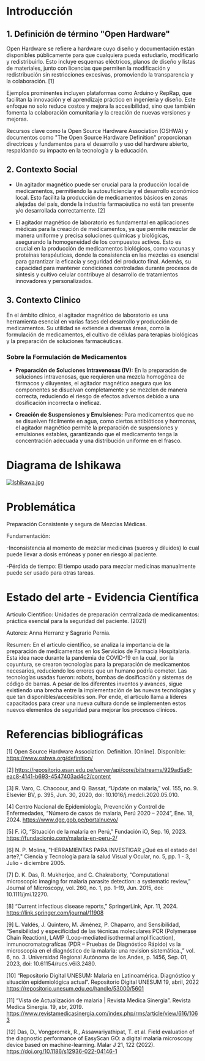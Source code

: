 # Introducción
## 1. Definición de término "Open Hardware"

Open Hardware se refiere a hardware cuyo diseño y documentación están disponibles públicamente para que cualquiera pueda estudiarlo, modificarlo y redistribuirlo. Esto incluye esquemas eléctricos, planos de diseño y listas de materiales, junto con licencias que permiten la modificación y redistribución sin restricciones excesivas, promoviendo la transparencia y la colaboración. [1]

Ejemplos prominentes incluyen plataformas como Arduino y RepRap, que facilitan la innovación y el aprendizaje práctico en ingeniería y diseño. Este enfoque no solo reduce costos y mejora la accesibilidad, sino que también fomenta la colaboración comunitaria y la creación de nuevas versiones y mejoras.

Recursos clave como la Open Source Hardware Association (OSHWA) y documentos como "The Open Source Hardware Definition" proporcionan directrices y fundamentos para el desarrollo y uso del hardware abierto, respaldando su impacto en la tecnología y la educación.

## 2. Contexto Social

* Un agitador magnético puede ser crucial para la producción local de medicamentos, permitiendo la autosuficiencia y el desarrollo económico local. Esto facilita la producción de medicamentos básicos en zonas alejadas del país, donde la industria farmacéutica no está tan presente y/o desarrollada correctamente. [2]


* El agitador magnético de laboratorio es fundamental en aplicaciones médicas para la creación de medicamentos, ya que permite mezclar de manera uniforme y precisa soluciones químicas y biológicas, asegurando la homogeneidad de los compuestos activos. Esto es crucial en la producción de medicamentos biológicos, como vacunas y proteínas terapéuticas, donde la consistencia en las mezclas es esencial para garantizar la eficacia y seguridad del producto final. Además, su capacidad para mantener condiciones controladas durante procesos de síntesis y cultivo celular contribuye al desarrollo de tratamientos innovadores y personalizados.

## 3. Contexto Clinico

En el ámbito clínico, el agitador magnético de laboratorio es una herramienta esencial en varias fases del desarrollo y producción de medicamentos. Su utilidad se extiende a diversas áreas, como la formulación de medicamentos, el cultivo de células para terapias biológicas y la preparación de soluciones farmacéuticas.

### Sobre la Formulación de Medicamentos

* **Preparación de Soluciones Intravenosas (IV):** En la preparación de soluciones intravenosas, que requieren una mezcla homogénea de fármacos y diluyentes, el agitador magnético asegura que los componentes se disuelvan completamente y se mezclen de manera correcta, reduciendo el riesgo de efectos adversos debido a una dosificación incorrecta o ineficaz.

* **Creación de Suspensiones y Emulsiones:** Para medicamentos que no se disuelven fácilmente en agua, como ciertos antibióticos y hormonas, el agitador magnético permite la preparación de suspensiones y emulsiones estables, garantizando que el medicamento tenga la concentración adecuada y una distribución uniforme en el frasco.

# Diagrama de Ishikawa

[![Ishikawa.jpg](https://i.postimg.cc/YCBrkdSW/Ishikawa.jpg)](https://postimg.cc/TpQMJqgd)

# Problemática
Preparación Consistente y segura de Mezclas Médicas.

Fundamentación:

-Inconsistencia al momento de mezclar medicinas (sueros y diluidos) lo cual puede llevar a dosis erróneas y poner en riesgo al paciente. 

-Pérdida de tiempo: El tiempo usado para mezclar medicinas manualmente puede ser usado para otras tareas. 


# Estado del arte - Evidencia Científica 
Articulo Cientifico: Unidades de preparación centralizada de medicamentos: práctica esencial para la seguridad del paciente. (2021)

Autores: Anna Herranz y Sagrario Pernia.

Resumen: En el artículo científico, se analiza la importancia de la preparación de medicamentos en los Servicios de Farmacia Hospitalaria. Esta idea nace durante la pandemia de COVID-19 en la cual, por la coyuntura, se crearon tecnologías para la preparación de medicamentos necesarios, reduciendo los errores que un humano podría cometer. Las tecnologías usadas fueron: robots, bombas de dosificación y sistemas de código de barras. A pesar de los diferentes inventos y avances, sigue existiendo una brecha entre la implementación de las nuevas tecnologías y que tan disponibles/accesibles son. Por ende, el artículo llama a líderes capacitados para crear una nueva cultura donde se implementen estos nuevos elementos de seguridad para mejorar los procesos clínicos. 



# Referencias bibliográficas
[1] 
Open Source Hardware Association. Definition. [Online]. Disponible: https://www.oshwa.org/definition/ 

[2]
https://repositorio.esan.edu.pe/server/api/core/bitstreams/929ad5a6-eac8-4141-b693-4547403ad4c2/content

[3]
R. Varo, C. Chaccour, and Q. Bassat, “Update on malaria,” vol. 155, no. 9. Elsevier BV, p. 395, Jun. 30, 2020, doi: 10.1016/j.medcli.2020.05.010.

[4] 
Centro Nacional de Epidemiología, Prevención y Control de Enfermedades, “Número de casos de malaria, Perú 2020 – 2024”,  Ene. 18, 2024. https://www.dge.gob.pe/portalnuevo/

[5] 
F. iO, “Situación de la malaria en Perú,” Fundación iO, Sep. 16, 2023. https://fundacionio.com/malaria-en-peru-2/

[6] N. P.  Molina, "HERRAMIENTAS PARA INVESTIGAR ¿Qué es el estado del arte?," Ciencia y Tecnología para la salud Visual y Ocular, no. 5, pp. 1 - 3, Julio - diciembre 2005.

[7]
D. K. Das, R. Mukherjee, and C. Chakraborty, “Computational microscopic imaging for malaria parasite detection: a systematic review,” Journal of Microscopy, vol. 260, no. 1, pp. 1–19, Jun. 2015, doi: 10.1111/jmi.12270.

[8]
“Current infectious disease reports,” SpringerLink, Apr. 11, 2024. https://link.springer.com/journal/11908 

[9]
L. Valdés, J. Quintero, M. Jiménez, P. Chaparro, and Sensibilidad, “Sensibilidad y especificidad de las técnicas moleculares PCR (Polymerase Chain Reaction), LAMP (Loop-mediated isothermal amplificaction), inmunocromatografícas (PDR – Pruebas de Diagnóstico Rápido) vs la microscopía en el diagnóstico de la malaria: una revision sistemática.,” vol. 6, no. 3. Universidad Regional Autónoma de los Andes, p. 1456, Sep. 01, 2023, doi: 10.61154/rucs.v6i3.2480.

[10]
“Repositorio Digital UNESUM: Malaria en Latinoamérica. Diagnóstico y situación epidemiológica actual”. Repositorio Digital UNESUM 19, abril, 2022 https://repositorio.unesum.edu.ec/handle/53000/5601

[11]
“Vista de Actualización de malaria | Revista Medica Sinergia”. Revista Medica Sinergia. 19, abr, 2019. https://www.revistamedicasinergia.com/index.php/rms/article/view/616/1063

[12] Das, D., Vongpromek, R., Assawariyathipat, T. et al. Field evaluation of the diagnostic performance of EasyScan GO: a digital malaria microscopy device based on machine-learning. Malar J 21, 122 (2022). https://doi.org/10.1186/s12936-022-04146-1
